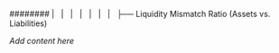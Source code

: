 ######## |   |   |   |   |   |   |   ├── Liquidity Mismatch Ratio (Assets vs. Liabilities)

*Add content here*